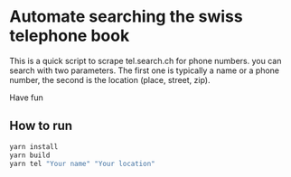 # Automate searching the swiss telephone book

This is a quick script to scrape tel.search.ch for phone numbers. you can search with two parameters. The first one is typically a name or a phone number, the second is the location (place, street, zip).

Have fun

## How to run

```bash
yarn install
yarn build
yarn tel "Your name" "Your location"
```
